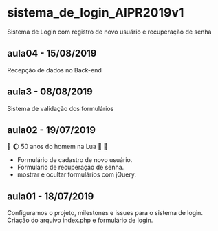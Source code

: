 # sistema_de_login_AIPR2019v1
Sistema de Login com registro de novo usuário e recuperação de senha

## aula04 - 15/08/2019
Recepção de dados no Back-end

## aula3 - 08/08/2019

Sistema de validação dos formulários 

## aula02 - 19/07/2019 
:rocket: :moon: 50 anos do homem na Lua 🌝 🌚

* Formulário de cadastro de novo usuário.
* Formulário de recuperação de senha.
* mostrar e ocultar formulários com jQuery.

## aula01 - 18/07/2019
Configuramos o projeto, milestones e issues para o sistema de login.
Criação do arquivo index.php e formulário de login.